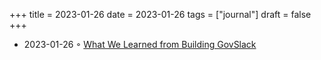 +++
title = 2023-01-26
date = 2023-01-26
tags = ["journal"]
draft = false
+++

-   2023-01-26 ◦ [What We Learned from Building GovSlack](https://slack.engineering/what-we-learned-from-building-govslack/)
